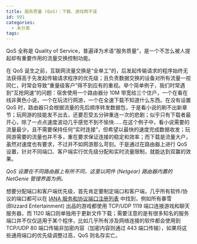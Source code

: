 ```yaml
---
title: 服务质量 (QoS)：下载、游戏两不误
id: 991
categories:
  - 未分类
tags:
---
```


QoS 全称是 Quality of Service，普遍译为术语“服务质量”，是一个不怎么被人提起却有重要作用的流量交换控制功能。

在 QoS 诞生之前，互联网流量交换是“全单工”的，后发起传输请求的程序始终无法获得高于先发起传输请求程序的优先级；且负责数据交换的设备对所有流量一视同仁，时常会导致“重量级客户”得不到应有的重视。举个简单例子，我们时常遇到“互抢网速”的问题：宿舍使用一个路由器分 10M 带宽给三个住户，一个在看在线非黄色小说，一个在玩流行网游，一个在全速下载不知道什么东西。在没有设置 QoS 时，路由器只会根据流量的先后顺序转发数据包，于是看小说的刷不出新章节；玩网游的技能发不出去，还要忍受五分钟重连一次的悲剧；似乎只有下载者最开心，除了一点点速度波动几乎感觉不到不愉快……在这个例子中，看小说需要的流量最少，且不需要保持任何“实时连接”，但希望以最快的速度完成数据收发；玩网游需要的流量也并不多，重在要求保证连接的稳定和效率；而下载是流量大户，虽然对速度也有要求，不过并不如网游那么苛刻。于是通过在路由器上进行 QoS 设置，针对不同端口、客户端实行优先级分配和实时流量限制，就能达到双赢的效果。

_QoS 设置在不同路由器上有所不同，这里以网件 (Netgear) 路由器内置的 NetGenie 管理界面为例。_

想要分配端口和客户端优先级，首先肯定要制定端口和客户端，几乎所有软件/协议的端口都可以在 [IANA 服务和协议端口注册列表](http://www.iana.org/assignments/service-names-port-numbers/service-names-port-numbers.xhtml) 中找到，例如所有暴雪 (Blizzard Entertainment) 出品的游戏都使用 TCP/UDP 1119 端口连接游戏和聊天服务器，而 1120 端口则单独用于更新文件下载；需要注意的是有很多知名的服务端口并不仅仅适用于某个程序，比如几乎所有涉及网络连接的软件都会使用到 TCP/UDP 80 端口传输非加密内容（加密内容则通过 443 端口传输），如果将这些通用端口的优先级调整过高，QoS 则名存实亡。